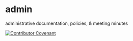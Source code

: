 # admin
administrative documentation, policies, &amp; meeting minutes 

[![Contributor Covenant](https://img.shields.io/badge/Contributor%20Covenant-v2.0%20adopted-ff69b4.svg)](code_of_conduct.md)
